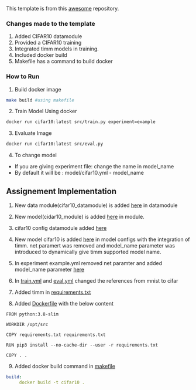This template is from this [awesome]() repository. 

### Changes made to the template

1. Added CIFAR10 datamodule
2. Provided a CIFAR10 training
3. Integrated timm models in training.
4. Included docker build
5. Makefile has a command to build docker

### How to Run

1. Build docker image

```bash
make build #using makefile

```

2. Train Model Using docker

```bash
docker run cifar10:latest src/train.py experiment=example
```

3. Evaluate Image

```bash
docker run cifar10:latest src/eval.py
```

4. To change model
 - If you are giving experiment file: change the name in model_name
 - By default it will be : model/cifar10.yml - model_name
 

## Assignement Implementation

1. New data module(cifar10_datamodule) is added [here](https://github.com/Sushmitha-Katti/PytorchLightning_Hydra/blob/main/src/datamodules/cifar10_datamodule.py) in datamodule

2. New model(cidar10_module) is added [here](https://github.com/Sushmitha-Katti/PytorchLightning_Hydra/blob/main/src/models/cifar10_module.py) in module.

3. cifar10 config datamodule added [here](https://github.com/Sushmitha-Katti/PytorchLightning_Hydra/tree/main/configs/datamodule)

4. New model cifar10 is added [here](https://github.com/Sushmitha-Katti/PytorchLightning_Hydra/blob/main/configs/model/cifar10.yaml) in model configs with the integration of timm. net paramert was removed and model_name parameter was introduced to dynamically give timm supported model name. 

5. In experiment example.yml removed net paramter and added model_name parameter [here](https://github.com/Sushmitha-Katti/PytorchLightning_Hydra/blob/main/configs/experiment/example.yaml)

6. In [train.yml](https://github.com/Sushmitha-Katti/PytorchLightning_Hydra/blob/main/configs/train.yaml) and [eval.yml](https://github.com/Sushmitha-Katti/PytorchLightning_Hydra/blob/main/configs/eval.yaml) changed the references from mnist to cifar

7. Added timm in [requirements.txt](https://github.com/Sushmitha-Katti/PytorchLightning_Hydra/blob/main/requirements.txt)

8. Added [Dockerfile](https://github.com/Sushmitha-Katti/PytorchLightning_Hydra/blob/main/Dockerfile) with the below content

 ```docker
 FROM python:3.8-slim

 WORKDIR /opt/src

 COPY requirements.txt requirements.txt

 RUN pip3 install --no-cache-dir --user -r requirements.txt

 COPY . .
 ```
 9. Added docker build command in [makefile](https://github.com/Sushmitha-Katti/PytorchLightning_Hydra/blob/main/Makefile)
 
  ```yml
  build:
       docker build -t cifar10 .
  ```








 

 

 



